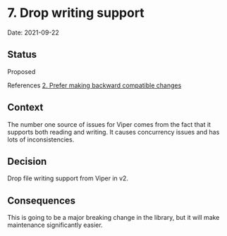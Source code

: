 # 7. Drop writing support

Date: 2021-09-22

## Status

Proposed

References [2. Prefer making backward compatible changes](0002-prefer-making-backward-compatible-changes.md)

## Context

The number one source of issues for Viper comes from the fact that it supports both reading and writing.
It causes concurrency issues and has lots of inconsistencies.

## Decision

Drop file writing support from Viper in v2.

## Consequences

This is going to be a major breaking change in the library, but it will make maintenance significantly easier.
